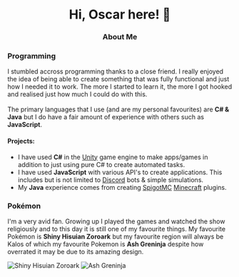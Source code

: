 <h1 align="center">Hi, Oscar here! 👋</h1>

<h3 align="center">About Me</h3>

### Programming
I stumbled accross programming thanks to a close friend. I really enjoyed the idea of being able to create something that was fully functional and just how I needed it to work. The more I started to learn it, the more I got hooked and realised just how much I could do with this.\
\
The primary languages that I use (and are my personal favourites) are **C# & Java** but I do have a fair amount of experience with others such as **JavaScript**.

#### Projects:
- I have used **C#** in the [Unity](https://unity.com/) game engine to make apps/games in addition to just using pure C# to create automated tasks.
- I have used **JavaScript** with various API's to create applications. This includes but is not limited to [Discord](https://discord.com/) bots & simple simulations.
- My **Java** experience comes from creating [SpigotMC](https://www.spigotmc.org/) [Minecraft](https://www.minecraft.net/) plugins.

### Pokémon
I'm a very avid fan. Growing up I played the games and watched the show religiously and to this day it is still one of my favourite things. My favourite Pokémon is **Shiny Hisuian Zoroark** but my favourite region will always be Kalos of which my favourite Pokemon is **Ash Greninja** despite how overrated it may be due to its amazing design.

![Shiny Hisuian Zoroark](https://img.pokemondb.net/sprites/home/shiny/zoroark-hisuian.png)
![Ash Greninja](https://img.pokemondb.net/sprites/home/normal/greninja-ash.png)
